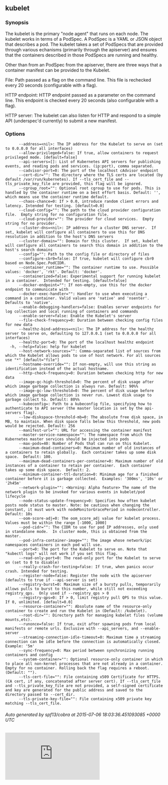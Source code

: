 <!-- BEGIN MUNGE: UNVERSIONED_WARNING -->


<!-- END MUNGE: UNVERSIONED_WARNING -->

## kubelet



### Synopsis


The kubelet is the primary "node agent" that runs on each
node. The kubelet works in terms of a PodSpec. A PodSpec is a YAML or JSON object
that describes a pod. The kubelet takes a set of PodSpecs that are provided through
various echanisms (primarily through the apiserver) and ensures that the containers
described in those PodSpecs are running and healthy.

Other than from an PodSpec from the apiserver, there are three ways that a container
manifest can be provided to the Kubelet.

File: Path passed as a flag on the command line. This file is rechecked every 20
seconds (configurable with a flag).

HTTP endpoint: HTTP endpoint passed as a parameter on the command line. This endpoint
is checked every 20 seconds (also configurable with a flag).

HTTP server: The kubelet can also listen for HTTP and respond to a simple API
(underspec'd currently) to submit a new manifest.


### Options

```
      --address=<nil>: The IP address for the Kubelet to serve on (set to 0.0.0.0 for all interfaces)
      --allow-privileged=false: If true, allow containers to request privileged mode. [default=false]
      --api-servers=[]: List of Kubernetes API servers for publishing events, and reading pods and services. (ip:port), comma separated.
      --cadvisor-port=0: The port of the localhost cAdvisor endpoint
      --cert-dir="": The directory where the TLS certs are located (by default /var/run/kubernetes). If --tls_cert_file and --tls_private_key_file are provided, this flag will be ignored.
      --cgroup_root="": Optional root cgroup to use for pods. This is handled by the container runtime on a best effort basis. Default: '', which means use the container runtime default.
      --chaos-chance=0: If > 0.0, introduce random client errors and latency. Intended for testing. [default=0.0]
      --cloud-config="": The path to the cloud provider configuration file.  Empty string for no configuration file.
      --cloud-provider="": The provider for cloud services.  Empty string for no provider.
      --cluster-dns=<nil>: IP address for a cluster DNS server.  If set, kubelet will configure all containers to use this for DNS resolution in addition to the host's DNS servers
      --cluster-domain="": Domain for this cluster.  If set, kubelet will configure all containers to search this domain in addition to the host's search domains
      --config="": Path to the config file or directory of files
      --configure-cbr0=false: If true, kubelet will configure cbr0 based on Node.Spec.PodCIDR.
      --container_runtime="": The container runtime to use. Possible values: 'docker', 'rkt'. Default: 'docker'.
      --containerized=false: Experimental support for running kubelet in a container.  Intended for testing. [default=false]
      --docker-endpoint="": If non-empty, use this for the docker endpoint to communicate with
      --docker-exec-handler="": Handler to use when executing a command in a container. Valid values are 'native' and 'nsenter'. Defaults to 'native'.
      --enable-debugging-handlers=false: Enables server endpoints for log collection and local running of containers and commands
      --enable-server=false: Enable the Kubelet's server
      --file-check-frequency=0: Duration between checking config files for new data
      --healthz-bind-address=<nil>: The IP address for the healthz server to serve on, defaulting to 127.0.0.1 (set to 0.0.0.0 for all interfaces)
      --healthz-port=0: The port of the localhost healthz endpoint
  -h, --help=false: help for kubelet
      --host-network-sources="": Comma-separated list of sources from which the Kubelet allows pods to use of host network. For all sources use "*" [default="file"]
      --hostname-override="": If non-empty, will use this string as identification instead of the actual hostname.
      --http-check-frequency=0: Duration between checking http for new data
      --image-gc-high-threshold=0: The percent of disk usage after which image garbage collection is always run. Default: 90%%
      --image-gc-low-threshold=0: The percent of disk usage before which image garbage collection is never run. Lowest disk usage to garbage collect to. Default: 80%%
      --kubeconfig=: Path to a kubeconfig file, specifying how to authenticate to API server (the master location is set by the api-servers flag).
      --low-diskspace-threshold-mb=0: The absolute free disk space, in MB, to maintain. When disk space falls below this threshold, new pods would be rejected. Default: 256
      --manifest-url="": URL for accessing the container manifest
      --master-service-namespace="": The namespace from which the Kubernetes master services should be injected into pods
      --max-pods=40: Number of Pods that can run on this Kubelet.
      --maximum-dead-containers=0: Maximum number of old instances of a containers to retain globally.  Each container takes up some disk space.  Default: 100.
      --maximum-dead-containers-per-container=0: Maximum number of old instances of a container to retain per container.  Each container takes up some disk space.  Default: 2.
      --minimum-container-ttl-duration=0: Minimum age for a finished container before it is garbage collected.  Examples: '300ms', '10s' or '2h45m'
      --network-plugin="": <Warning: Alpha feature> The name of the network plugin to be invoked for various events in kubelet/pod lifecycle
      --node-status-update-frequency=0: Specifies how often kubelet posts node status to master. Note: be cautious when changing the constant, it must work with nodeMonitorGracePeriod in nodecontroller. Default: 10s
      --oom-score-adj=0: The oom_score_adj value for kubelet process. Values must be within the range [-1000, 1000]
      --pod-cidr="": The CIDR to use for pod IP addresses, only used in standalone mode.  In cluster mode, this is obtained from the master.
      --pod-infra-container-image="": The image whose network/ipc namespaces containers in each pod will use.
      --port=0: The port for the Kubelet to serve on. Note that "kubectl logs" will not work if you set this flag.
      --read-only-port=0: The read-only port for the Kubelet to serve on (set to 0 to disable)
      --really-crash-for-testing=false: If true, when panics occur crash. Intended for testing.
      --register-node=false: Register the node with the apiserver (defaults to true if --api-server is set)
      --registry-burst=0: Maximum size of a bursty pulls, temporarily allows pulls to burst to this number, while still not exceeding registry_qps.  Only used if --registry_qps > 0
      --registry-qps=0: If > 0, limit registry pull QPS to this value.  If 0, unlimited. [default=0.0]
      --resource-container="": Absolute name of the resource-only container to create and run the Kubelet in (Default: /kubelet).
      --root-dir="": Directory path for managing kubelet files (volume mounts,etc).
      --runonce=false: If true, exit after spawning pods from local manifests or remote urls. Exclusive with --api_servers, and --enable-server
      --streaming-connection-idle-timeout=0: Maximum time a streaming connection can be idle before the connection is automatically closed.  Example: '5m'
      --sync-frequency=0: Max period between synchronizing running containers and config
      --system-container="": Optional resource-only container in which to place all non-kernel processes that are not already in a container. Empty for no container. Rolling back the flag requires a reboot. (Default: "").
      --tls-cert-file="": File containing x509 Certificate for HTTPS.  (CA cert, if any, concatenated after server cert). If --tls_cert_file and --tls_private_key_file are not provided, a self-signed certificate and key are generated for the public address and saved to the directory passed to --cert_dir.
      --tls-private-key-file="": File containing x509 private key matching --tls_cert_file.
```

###### Auto generated by spf13/cobra at 2015-07-06 18:03:36.451093085 +0000 UTC<!-- TAG IS_VERSIONED -->


<!-- BEGIN MUNGE: GENERATED_ANALYTICS -->
[![Analytics](https://kubernetes-site.appspot.com/UA-36037335-10/GitHub/docs/admin/kubelet.md?pixel)]()
<!-- END MUNGE: GENERATED_ANALYTICS -->
